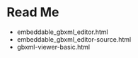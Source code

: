 # Read Me


* embeddable_gbxml_editor.html
* embeddable_gbxml_editor-source.html
* gbxml-viewer-basic.html


